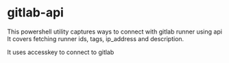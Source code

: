 # gitlab-api

This powershell utility captures ways to connect with gitlab runner using api
It covers fetching runner ids, tags, ip_address and description.

It uses accesskey to connect to gitlab 